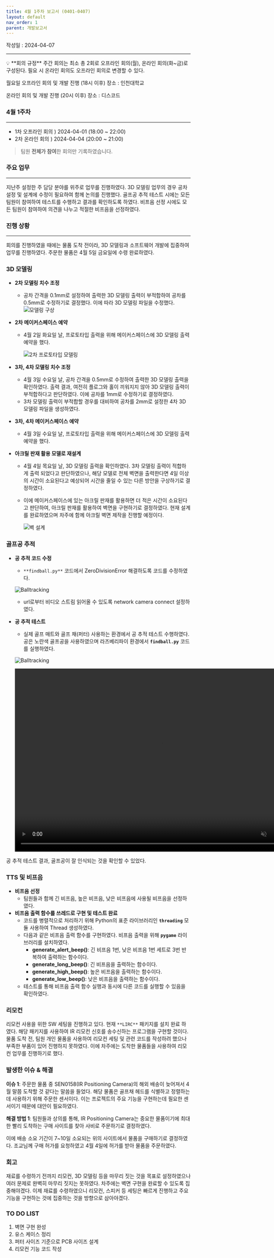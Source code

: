 ```yaml
---
title: 4월 1주차 보고서 (0401-0407)
layout: default
nav_order: 1
parent: 개발보고서
---
```


작성일 : 2024-04-07

---

<aside>
💡 **회의 규정**
주간 회의는 최소 총 2회로 오프라인 회의(월), 온라인 회의(화~금)로 구성된다. 필요 시 온라인 회의도 오프라인 회의로 변경할 수 있다.  

월요일 오프라인 회의 및 개발 진행 (18시 이후)
장소 : 인천대학교

온라인 회의 및 개발 진행 (20시 이후)
장소 : 디스코드

</aside>

### 4월 1주차

---

- 1차 오프라인 회의 ) 2024-04-01 (18:00 ~ 22:00)
- 2차 온라인 회의 ) 2024-04-04 (20:00 ~ 21:00)

> 팀원 **전체가 참여**한 회의만 기록하였습니다.
> 

### 주요 업무

---

지난주 설정한 주 담당 분야를 위주로 업무를 진행하였다. 3D 모델링 업무의 경우 공차 설정 및 설계에 수정이 필요하여 함께 논의를 진행했다. 골프공 추적 테스트 시에는 모든 팀원이 참여하여 테스트를 수행하고 결과를 확인하도록 하였다. 비프음 선정 시에도 모든 팀원이 참여하여 의견을 나누고 적절한 비프음을 선정하였다.

### 진행 상황

---

회의를 진행하였을 때에는 물품 도착 전이라, 3D 모델링과 소프트웨어 개발에 집중하여 업무를 진행하였다. 주문한 물품은 4월 5일 금요일에 수령 완료하였다.

### 3D 모델링

- **2차 모델링 치수 조정**
    - 공차 간격을 0.1mm로 설정하여 출력한 3D 모델링 출력이 부적합하여 공차를 0.5mm로 수정하기로 결정했다. 이에 따라 3D 모델링 파일을 수정했다.
        ![모델링 구상](/public/4-1/Modeling.png)        
        
- **2차 메이커스페이스 예약**
    - 4월 2일 화요일 날, 프로토타입 출력을 위해 메이커스페이스에 3D 모델링 출력 예약을 했다.
        
        ![2차 프로토타입 모델링](/public/4-1/Modeling_2.png)     
        
- **3차, 4차 모델링 치수 조정**
    - 4월 3일 수요일 날, 공차 간격을 0.5mm로 수정하여 출력한 3D 모델링 출력을 확인하였다. 출력 결과, 여전히 플로그와 홀이 끼워지지 않아 3D 모델링 출력이 부적합하다고 판단하였다. 이에 공차를 1mm로 수정하기로 결정하였다.
    - 3차 모델링 출력이 부적합할 경우를 대비하여 공차를 2mm로 설정한 4차 3D 모델링 파일을 생성하였다.
- **3차, 4차 메이커스페이스 예약**
    - 4월 3일 수요일 날, 프로토타입 출력을 위해 메이커스페이스에 3D 모델링 출력 예약을 했다.
- **아크릴 판재 활용 모델로 재설계**
    - 4월 4일 목요일 날, 3D 모델링 출력을 확인하였다. 3차 모델링 출력이 적합하게 출력 되었다고 판단하였으나, 해당 모델로 전체 벽면을 출력한다면 4일 이상의 시간이 소요된다고 예상되어 시간을 줄일 수 있는 다른 방안을 구상하기로 결정하였다.
    - 이에 메이커스페이스에 있는 아크릴 판재를 활용하면 더 적은 시간이 소요된다고 판단하여, 아크릴 판재를 활용하여 벽면을 구현하기로 결정하였다. 현재 설계를 완료하였으며 차주에 함께 아크릴 벽면 제작을 진행할 예정이다.
        
        ![벽 설계](/public/4-1/Modeling_3.png)
        
    
### 골프공 추적

- **공 추적 코드 수정**
    - `**findball.py**` 코드에서 ZeroDivisionError 해결하도록 코드를 수정하였다.
        
    ![Balltracking](/public/4-1/Balltracking_1.png)
        
    - url로부터 비디오 스트림 읽어올 수 있도록 network camera connect 설정하였다.
- **공 추적 테스트**
    - 실제 골프 매트와 골프 채(퍼터) 사용하는 환경에서 공 추적 테스트 수행하였다. 공은 노란색 골프공을 사용하였으며 라즈베리파이 환경에서 **`findball.py`** 코드를 실행하였다.
    
    ![Balltracking](/public/4-1/Balltracking_2.png)
    

  <video controls="" width="800" height="500" muted="" loop="" autoplay="">
  <source src="https://github.com/TECH-PIONEERS/tech-pioneers.github.io/raw/main/public/4-1/Balltracking_3.mp4" type="video/mp4">
  </video>

공 추적 테스트 결과, 골프공이 잘 인식되는 것을 확인할 수 있었다.

### TTS 및 비프음

- **비프음 선정**
    - 팀원들과 함께 긴 비프음, 높은 비프음, 낮은 비프음에 사용될 비프음을 선정하였다.
- **비프음 출력 함수를 쓰레드로 구현 및 테스트 완료**
    - 코드를 병렬적으로 처리하기 위해 Python의 표준 라이브러리인 **`threading`** 모듈 사용하여 Thread 생성하였다.
    - 다음과 같은 비프음 출력 함수를 구현하였다. 비프음 출력을 위해 **`pygame`** 라이브러리를 설치하였다.
        - **generate_alert_beep()**: 긴 비프음 1번, 낮은 비프음 1번 세트로 3번 반복하여 출력하는 함수이다.
        - **generate_long_beep()**: 긴 비프음을 출력하는 함수이다.
        - **generate_high_beep()**: 높은 비프음을 출력하는 함수이다.
        - **generate_low_beep()**: 낮은 비프음을 출력하는 함수이다.
    - 테스트를 통해 비프음 출력 함수 실행과 동시에 다른 코드를 실행할 수 있음을 확인하였다.

### 리모컨

리모컨 사용을 위한 SW 세팅을 진행하고 있다. 현재 `**LIRC**` 패키지를 설치 완료 하였다. 해당 패키지를 사용하여 IR 리모컨 신호를 송수신하는 프로그램을 구현할 것이다. 물품 도착 전, 팀원 개인 물품을 사용하여 리모컨 세팅 및 관련 코드를 작성하려 했으나 부족한 부품이 있어 진행하지 못하였다. 이에 차주에는 도착한 물품들을 사용하여 리모컨 업무를 진행하기로 했다.

### 발생한 이슈 & 해결

**이슈 1**: 주문한 물품 중 SEN0158(IR Positioning Camera)의 해외 배송이 늦어져서 4월 말쯤 도착할 것 같다는 말씀을 들었다. 해당 물품은 골프채 헤드를 식별하고 정렬하는데 사용하기 위해 주문한 센서이다. 이는 프로젝트의 주요 기능을 구현하는데 필요한 센서이기 때문에 대안이 필요하였다.

**해결 방법 1**: 팀원들과 상의를 통해, IR Positioning Camera는 중요한 물품이기에 최대한 빨리 도착하는 구매 사이트를 찾아 사비로 주문하기로 결정하였다. 

[](https://smartstore.naver.com/1stop/products/5950408656?NaPm=ct=lujmleu8|ci=5aaa7a50697a35bcb9ffacf83f498b502c155bf9|tr=slsl|sn=1103231|hk=985aa8d7841e65320adbdfb7e94dd79887efaf3d)

이에 배송 소요 기간이 7~10일 소요되는 위의 사이트에서 물품을 구매하기로 결정하였다. 조교님께 구매 허가를 요청하였고 4월 4일에 허가를 받아 물품을 주문하였다.

### 회고

재료를 수령하기 전까지 리모컨, 3D 모델링 등을 마무리 짓는 것을 목표로 설정하였으나 여러 문제로 완벽히 마무리 짓지는 못하였다. 차주에는 벽면 구현을 완료할 수 있도록 집중해야겠다. 이제 재료를 수령하였으니 리모컨, 스피커 등 세팅은 빠르게 진행하고 주요 기능을 구현하는 것에 집중하는 것을 방향으로 삼아야겠다.

### TO DO LIST

1. 벽면 구현 완성
2. 유스 케이스 정리
3. 퍼터 사이즈 기준으로 PCB 사이즈 설계
4. 리모컨 기능 코드 작성